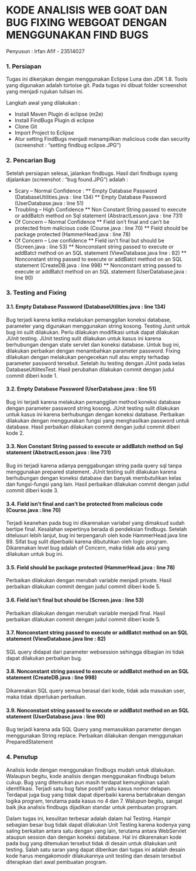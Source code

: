 # KODE ANALISIS WEB GOAT DAN BUG FIXING WEBGOAT DENGAN MENGGUNAKAN FIND BUGS
 
Penyusun :
Irfan Afif - 23514027

### 1. Persiapan

Tugas ini dikerjakan dengan menggunakan Eclipse Luna dan JDK 1.8. Tools yang digunakan adalah tortoise git. Pada tugas ini dibuat folder screenshot yang menjadi rujukan tulisan ini.

Langkah awal yang dilakukan : 
*	Install Maven Plugin di eclipse (m2e)
*	Install FindBugs Plugin di eclipse
*	Clone Git
*	Import Project to Eclipse
*	Atur setting FindBugs menjadi menampilkan malicious code dan security (screenshot : “setting findbug eclipse.JPG”)

### 2. Pencarian Bug

Setelah persiapan selesai, jalankan findbugs. Hasil dari findbugs syang dijalankan (screenshot : “bug found.JPG”) adalah :
*	Scary – Normal Confidence :
**	Empty Database Password (DatabaseUtilities.java : line 134)
**	Empty Database Password (UserDatabase.java : line 51)
*	Troubling – High Confidence
**	Non Constant String passed to execute or addBatch method on Sql statement (AbstractLesson.java : line 731)
*	Of Concern – Normal Confidence
**	Field isn’t final and can’t be protected from malicious code (Course.java : line 70)
**	Field should be package protected (HammerHead.java : line 78)
*	Of Concern – Low confidence
**	Field isn’t final but should be (Screen.java : line 53)
**	Nonconstant string passed to execute or addBatct method on an SQL statement (ViewDatabase.java line : 82)
**	Nonconstant string passed to execute or addBatct method on an SQL statement (CreateDB.java : line 998)
**	Nonconstant string passed to execute or addBatct method on an SQL statement (UserDatabase.java : line 90)

### 3. Testing and Fixing

#### 3.1. Empty Database Password (DatabaseUtilities.java : line 134)

Bug terjadi karena ketika melakukan pemanggilan koneksi database, parameter yang digunakan menggunakan string kosong. Testing Junit untuk bug ini sulit dilakukan. Perlu dilakukan modifikasi untuk dapat dilakukan JUnit testing. JUnit testing sulit dilakukan untuk kasus ini karena berhubungan dengan state servlet dan koneksi database. Untuk bug ini, dilakukan perbaikan dengan menambahkan parameter password. Fixing dilakukan dengan melakukan pengecekan null atau empty terhadap parameter password tersebut. Setelah itu testing dengan JUnit pada kelas DatabaseUtilitesTest. Hasil perubahan dilakukan commit dengan judul commit diberi kode 1.

#### 3.2. Empty Database Password (UserDatabase.java : line 51)

Bug ini terjadi karena melakukan pemanggilan method koneksi database dengan parameter password string kosong. JUnit testing sulit dilakukan untuk kasus ini karena berhubungan dengan koneksi database. Perbaikan dilakukan dengan menggunakan fungsi yang menghasilkan password untuk database. Hasil perbaikan dilakukan commit dengan judul commit diberi kode 2.

#### 3.3. Non Constant String passed to execute or addBatch method on Sql statement (AbstractLesson.java : line 731)

Bug ini terjadi karena adanya penggabungan string pada query sql tanpa menggunakan prepared statement. JUnit testing sulit dilakukan karena berhubungan dengan koneksi database dan banyak membutuhkan kelas dan fungsi-fungsi yang lain. Hasil perbaikan dilakukan commit dengan judul commit diberi kode 3.

#### 3.4. Field isn’t final and can’t be protected from malicious code (Course.java : line 70)

Terjadi keanehan pada bug ini dikarenakan variabel yang dimaksud sudah bertipe final. Kesalahan sepertinya berada di pendeksian findbugs. Setelah ditelusuri lebih lanjut, bug ini terpengaruh oleh kode HammerHead.java line 89. Sifat bug sulit diperbaiki karena dibutuhkan oleh logic program. Dikarenakan level bug adalah of Concern, maka tidak ada aksi yang dilakukan untuk bug ini.

#### 3.5. Field should be package protected (HammerHead.java : line 78)

Perbaikan dilakukan dengan merubah variable menjadi private. Hasil perbaikan dilakukan commit dengan judul commit diberi kode 5.

#### 3.6. Field isn’t final but should be (Screen.java : line 53)

Perbaikan dilakukan dengan merubah variable menjadi final. Hasil perbaikan dilakukan commit dengan judul commit diberi kode 5.

#### 3.7. Nonconstant string passed to execute or addBatct method on an SQL statement (ViewDatabase.java line : 82)

SQL query didapat dari parameter websession sehingga dibagian ini tidak dapat dilakukan perbaikan bug.

#### 3.8. Nonconstant string passed to execute or addBatct method on an SQL statement (CreateDB.java : line 998)

Dikarenakan SQL query semua berasal dari kode, tidak ada masukan user, maka tidak diperlukan perbaikan. 

#### 3.9. Nonconstant string passed to execute or addBatct method on an SQL statement (UserDatabase.java : line 90)

Bug terjadi karena ada SQL Query yang memasukkan parameter dengan menggunakan String replace. Perbaikan dilakukan dengan menggunakan PreparedStatement

### 4. Penutup

Analisis kode dengan menggunakan findbugs mudah untuk dilakukan. Walaupun begitu, kode analisis dengan menggunakan findbugs belum cukup. Bug yang ditemukan pun masih terdapat kemungkinan salah identifikasi. Terjadi satu bug false positif yaitu kasus nomor delapan. Terdapat  juga bug yang tidak dapat diperbaiki karena bertabrakan dengan logika program, terutama pada kasus no 4 dan 7. Walupun begitu, sangat baik jika analisis findbugs dijadikan standar untuk pembuatan program.

Dalam tugas ini, kesulitan terbesar adalah dalam hal Testing. Hampir sebagian besar bug tidak dapat dilakukan Unit Testing karena kodenya yang saling berkaitan antara satu dengan yang lain, terutama antara WebServlet ataupun session dan dengan koneksi database. Hal ini dikarenakan kode pada bug yang ditemukan tersebut tidak di desain untuk dilakukan unit testing. Salah satu saran yang dapat diberikan dari tugas ini adalah desain kode harus mengakomodir dilakukannya unit testing dan desain tersebut diterapkan dari awal pembuatan program.


# 